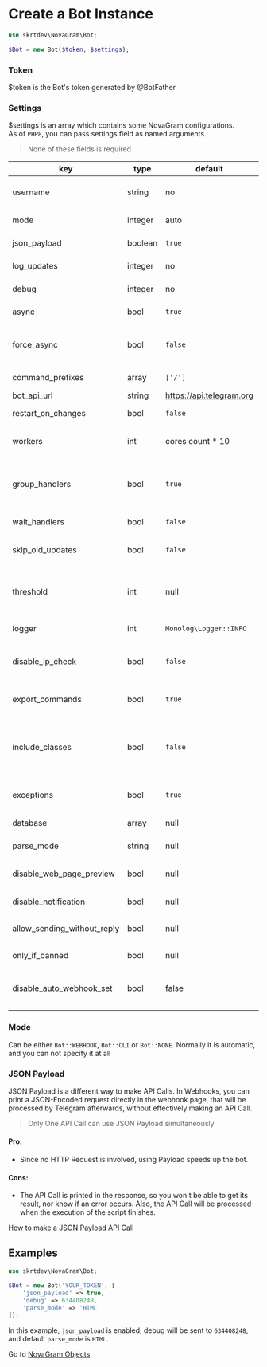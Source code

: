 # Create a Bot Instance

```php
use skrtdev\NovaGram\Bot;

$Bot = new Bot($token, $settings);
```

### Token
$token is the Bot's token generated by @BotFather

### Settings
$settings is an array which contains some NovaGram configurations.  
As of `PHP8`, you can pass settings field as named arguments.
> None of these fields is required  

| key                         | type    | default                  | description                                                                                                                                         |
|-----------------------------|---------|--------------------------|-----------------------------------------------------------------------------------------------------------------------------------------------------|
| username                    | string  | no                       | Bot username, recommended to pass only if using command handlers on webhook                                                                         |
| mode                        | integer | auto                     | Mode for update handling (or no handling at all)                                                                                                    |
| json_payload                | boolean | `true`                   | Whether or not enable json payload                                                                                                                  |
| log_updates                 | integer | no                       | Chat id where raw json updates will be sent                                                                                                         |
| debug                       | integer | no                       | Chat id where debug logs will be sent if an api error occurs                                                                                        |
| async                       | bool    | `true`                   | Whether or not process updates concurrently                                                                                                         |
| force_async                 | bool    | `false`                  | Whether or not process updates concurrently even when `getUpdates` returned only one update                                                         |
| command_prefixes            | array   | `['/']`                  | Characters for commands prefixes. e.g. /start, .info                                                                                                |
| bot_api_url                 | string  | https://api.telegram.org | Url for custom bot api                                                                                                                              |
| restart_on_changes          | bool    | `false`                  | Auto restart when Bot file is edited                                                                                                                |
| workers                     | int     | cores count * 10         | Max amount of processes that will run simultaneously (CLI only)                                                                                     |
| group_handlers              | bool    | `true`                   | Whether to execute all the handlers of an update in the same process (true), or fork a process for each handler (false)                             |
| wait_handlers               | bool    | `false`                  | Whether to wait for handlers to finish when closing script                                                                                          |
| skip_old_updates            | bool    | `false`                  | Whether to not process updates sent before starting the bot                                                                                         |
| threshold                   | int     | null                     | Defaults to 10 when using `getUpdates`. Amount of max seconds the script will wait instead of throwing a `TooManyRequestsException`                 |
| logger                      | int     | `Monolog\Logger::INFO`   | `Monolog\Logger` constant for logging                                                                                                               |
| disable_ip_check            | bool    | `false`                  | Whether or not disable Telegram IP check (could be useful in case of reverse proxy, such as ngrok)                                                  |
| export_commands             | bool    | `true`                   | Whether to call exportCommands when idling on CLI                                                                                                   |
| include_classes             | bool    | `false`                  | Whether to automatically include and fire Commands Class Handlers (include all files that ends with `Command.php` inside the main script directory) |
| exceptions                  | bool    | `true`                   | Whether or not throw \skrtdev\Telegram\Exception(s) when API Errors occurs                                                                          |
| database                    | array   | null                     | DatabaseInterface instance, view [Database](database.md)                                                                                            |
| parse_mode                  | string  | null                     | Default `parse_mode` for methods that require it                                                                                                    |
| disable_web_page_preview    | bool    | null                     | Default `disable_web_page_preview` for methods that require it                                                                                      |
| disable_notification        | bool    | null                     | Default `disable_notification` for methods that require it                                                                                          |
| allow_sending_without_reply | bool    | null                     | Default `allow_sending_without_reply` for methods that require it                                                                                   |
| only_if_banned              | bool    | null                     | Default `only_if_banned` for unbanChatMember method                                                                                                 |
| disable_auto_webhook_set    | bool    | false                    | Whether to not set webhook automatically when opening script url if a webhook is not set                                                            |
### Mode

Can be either `Bot::WEBHOOK`, `Bot::CLI` or `Bot::NONE`.
Normally it is automatic, and you can not specify it at all

### JSON Payload

JSON Payload is a different way to make API Calls.
In Webhooks, you can print a JSON-Encoded request directly in the webhook page, that will be processed by Telegram afterwards, without effectively making an API Call.
> Only One API Call can use JSON Payload simultaneously

#### Pro:
   * Since no HTTP Request is involved, using Payload speeds up the bot.

#### Cons:
   * The API Call is printed in the response, so you won't be able to get its result, nor know if an error occurs. Also, the API Call will be processed when the execution of the script finishes.

[How to make a JSON Payload API Call](requests.md)

## Examples

```php
use skrtdev\NovaGram\Bot;

$Bot = new Bot('YOUR_TOKEN', [
    'json_payload' => true,
    'debug' => 634408248,
    'parse_mode' => 'HTML'
]);
```

In this example, `json_payload` is enabled, debug will be sent to `634408248`, and default `parse_mode` is `HTML`.  

Go to [NovaGram Objects](objects.md)
